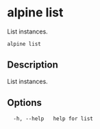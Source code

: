 # alpine list

List instances.

```
alpine list
```

## Description

List instances.

## Options

```
  -h, --help   help for list
```

